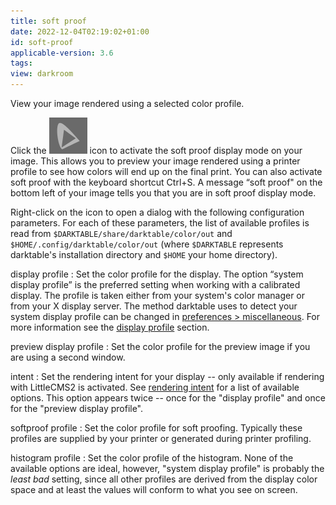 ```yaml
---
title: soft proof
date: 2022-12-04T02:19:02+01:00
id: soft-proof
applicable-version: 3.6
tags:
view: darkroom
---
```


View your image rendered using a selected color profile.

Click the ![soft proof](./soft-proof/soft-proof-icon.png#icon) icon to activate the soft proof display mode on your image. This allows you to preview your image rendered using a printer profile to see how colors will end up on the final print. You can also activate soft proof with the keyboard shortcut Ctrl+S. A message “soft proof" on the bottom left of your image tells you that you are in soft proof display mode.

Right-click on the icon to open a dialog with the following configuration parameters. For each of these parameters, the list of available profiles is read from `$DARKTABLE/share/darktable/color/out` and `$HOME/.config/darktable/color/out` (where `$DARKTABLE` represents darktable's installation directory and `$HOME` your home directory).

display profile
: Set the color profile for the display. The option “system display profile” is the preferred setting when working with a calibrated display. The profile is taken either from your system's color manager or from your X display server. The method darktable uses to detect your system display profile can be changed in [preferences > miscellaneous](../../../preferences-settings/miscellaneous.md). For more information see the [display profile](../../../special-topics/color-management/display-profile.md) section.

preview display profile
: Set the color profile for the preview image if you are using a second window.

intent
: Set the rendering intent for your display -- only available if rendering with LittleCMS2 is activated. See [rendering intent](../../../special-topics/color-management/rendering-intent.md) for a list of available options. This option appears twice -- once for the "display profile" and once for the "preview display profile".

softproof profile
: Set the color profile for soft proofing. Typically these profiles are supplied by your printer or generated during printer profiling.

histogram profile
: Set the color profile of the histogram. None of the available options are ideal, however, "system display profile" is probably the _least bad_ setting, since all other profiles are derived from the display color space and at least the values will conform to what you see on screen.
